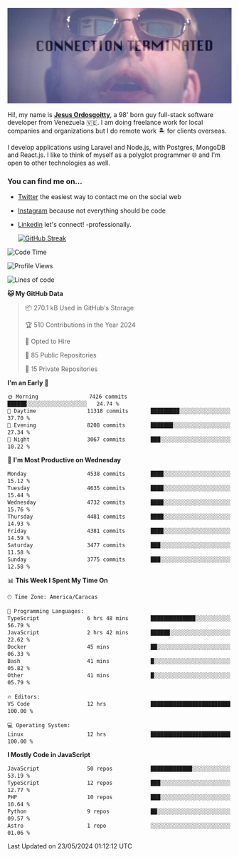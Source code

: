 ![hackers movie reference](./disconnected.jpg)

Hi!, my name is [**Jesus Ordosgoitty**](https://jodaz.dev), a 98' born guy full-stack software developer from Venezuela 🇻🇪. I am doing freelance work for local companies and organizations but I do remote work 🏝️ for clients overseas. 

I develop applications using Laravel and Node.js, with Postgres, MongoDB and React.js. I like to think of myself as a polyglot programmer 🌐 and I'm open to other technologies as well.

### You can find me on...

- [Twitter](https://twitter.com/jodaz_) the easiest way to contact me on the social web
- [Instagram](https://instagram.com/jodaz_) because not everything should be code
- [Linkedin](https://linkedin.com/in/jodaz) let's connect! -professionally.


    [![GitHub Streak](https://streak-stats.demolab.com?user=jodaz&theme=tokyonight)](https://git.io/streak-stats)

<!--START_SECTION:waka-->
![Code Time](http://img.shields.io/badge/Code%20Time-4%2C824%20hrs%2056%20mins-blue)

![Profile Views](http://img.shields.io/badge/Profile%20Views-0-blue)

![Lines of code](https://img.shields.io/badge/From%20Hello%20World%20I%27ve%20Written-83.3%20million%20lines%20of%20code-blue)

**🐱 My GitHub Data** 

> 📦 270.1 kB Used in GitHub's Storage 
 > 
> 🏆 510 Contributions in the Year 2024
 > 
> 💼 Opted to Hire
 > 
> 📜 85 Public Repositories 
 > 
> 🔑 15 Private Repositories 
 > 
**I'm an Early 🐤** 

```text
🌞 Morning                7426 commits        ██████░░░░░░░░░░░░░░░░░░░   24.74 % 
🌆 Daytime                11318 commits       █████████░░░░░░░░░░░░░░░░   37.70 % 
🌃 Evening                8208 commits        ███████░░░░░░░░░░░░░░░░░░   27.34 % 
🌙 Night                  3067 commits        ███░░░░░░░░░░░░░░░░░░░░░░   10.22 % 
```
📅 **I'm Most Productive on Wednesday** 

```text
Monday                   4538 commits        ████░░░░░░░░░░░░░░░░░░░░░   15.12 % 
Tuesday                  4635 commits        ████░░░░░░░░░░░░░░░░░░░░░   15.44 % 
Wednesday                4732 commits        ████░░░░░░░░░░░░░░░░░░░░░   15.76 % 
Thursday                 4481 commits        ████░░░░░░░░░░░░░░░░░░░░░   14.93 % 
Friday                   4381 commits        ████░░░░░░░░░░░░░░░░░░░░░   14.59 % 
Saturday                 3477 commits        ███░░░░░░░░░░░░░░░░░░░░░░   11.58 % 
Sunday                   3775 commits        ███░░░░░░░░░░░░░░░░░░░░░░   12.58 % 
```


📊 **This Week I Spent My Time On** 

```text
🕑︎ Time Zone: America/Caracas

💬 Programming Languages: 
TypeScript               6 hrs 48 mins       ██████████████░░░░░░░░░░░   56.79 % 
JavaScript               2 hrs 42 mins       ██████░░░░░░░░░░░░░░░░░░░   22.62 % 
Docker                   45 mins             ██░░░░░░░░░░░░░░░░░░░░░░░   06.33 % 
Bash                     41 mins             █░░░░░░░░░░░░░░░░░░░░░░░░   05.82 % 
Other                    41 mins             █░░░░░░░░░░░░░░░░░░░░░░░░   05.79 % 

🔥 Editors: 
VS Code                  12 hrs              █████████████████████████   100.00 % 

💻 Operating System: 
Linux                    12 hrs              █████████████████████████   100.00 % 
```

**I Mostly Code in JavaScript** 

```text
JavaScript               50 repos            █████████████░░░░░░░░░░░░   53.19 % 
TypeScript               12 repos            ███░░░░░░░░░░░░░░░░░░░░░░   12.77 % 
PHP                      10 repos            ███░░░░░░░░░░░░░░░░░░░░░░   10.64 % 
Python                   9 repos             ██░░░░░░░░░░░░░░░░░░░░░░░   09.57 % 
Astro                    1 repo              ░░░░░░░░░░░░░░░░░░░░░░░░░   01.06 % 
```




 Last Updated on 23/05/2024 01:12:12 UTC
<!--END_SECTION:waka-->
